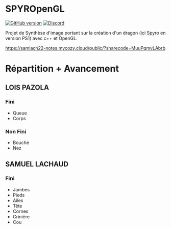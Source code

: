 # SPYROpenGL


[![GitHub version](https://img.shields.io/badge/version-0.01-purple.svg)](https://img.shields.io/badge)
[![Discord](https://img.shields.io/discord/756176190603132959.svg?label=&logo=discord&logoColor=ffffff&color=7389D8&labelColor=6A7EC2)](https://discord.gg/BMKwM5eYzY)

Projet de Synthèse d'image portant sur la création d'un dragon (ici Spyro en version PS1) avec c++ et OpenGL.

https://samlach22-notes.mycozy.cloud/public/?sharecode=MuuPqmvLAbrb

# Répartition + Avancement
## LOIS PAZOLA
### Fini
- Queue
- Corps
### Non Fini
- Bouche
- Nez

## SAMUEL LACHAUD
### Fini
- Jambes
- Pieds
- Ailes
- Tête
- Cornes
- Crinière
- Cou
